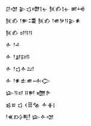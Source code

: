 <div class='block'>
<div class='line'>𒆪𒌝 𒉌𒌓𒈩𒋙𒉡 𒍮𒁓𒋙𒉡 𒅖𒆲</div>
<div class='line'>𒍮𒁓 𒁹𒊓𒃮 𒍮𒁓 𒁹𒌑𒃻𒀀𒉌𒀭</div>
<div class='line'>𒍮𒁓 𒁀𒀀𒀀</div>
<div class='line'>𒅆 𒁹𒈦</div>
<div class='line'>𒅆 𒁹𒋗𒅀</div>
<div class='line'>𒅆 𒁹𒌓𒅆𒁺</div>
<div class='line'>𒅆 𒁹𒀭𒉺𒌑𒁄𒀖</div>
<div class='line'>𒇽𒀀𒁀 𒍝𒂍 𒁾𒉿</div>
<div class='line'>𒌗𒊺 𒌓 𒌋𒑆𒆚 𒅆𒈬</div>
<div class='line'>𒁹𒌍𒋳𒋃 𒇽𒅆𒌝</div>
</div>
